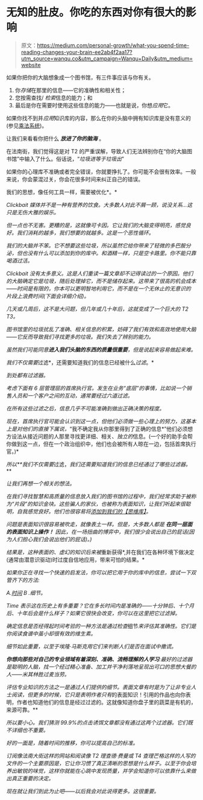 # 无知的肚皮。你吃的东西对你有很大的影响

> 原文：<https://medium.com/personal-growth/what-you-spend-time-reading-changes-your-brain-ee2ab4f2aa17?utm_source=wanqu.co&utm_campaign=Wanqu+Daily&utm_medium=website>

如果你把你的大脑想象成一个图书馆，有三件事应该与你有关。

1.  你*存储*在那里的信息——它的准确性和相关性；
2.  您按需查找/ *检索*信息的能力；和
3.  最后是你在需要时使用这些信息的能力——也就是说，你想*应用*它。

如果你找不到并*应用*知识库的内容，那么在你的头脑中拥有知识库是没有意义的(参见[乘法系统](https://www.farnamstreetblog.com/2016/08/mental-model-multiplicative-systems/))。

让我们来看看你把什么 ***放进了你的脑海*** 。

在法南街，我们觉得这是对 T2 的严重误解，导致人们无法辨别你在“你的大脑图书馆”中输入了什么。俗话说，“*垃圾进等于垃圾出*”

如果你的心理库不准确或者完全错误，你就要挣扎了。你可能不会很有效率。一般来说，你会蒙混过关，你会花很多时间来纠正自己的错误。

我们的思想，像任何工具一样，需要被优化*。*

*Clickbait 媒体并不是一种有营养的饮食。大多数人对此不屑一顾，说没关系…这只是无伤大雅的娱乐。*

*但一点也不无害。更糟的是，这就像可卡因。它让我们的大脑变得明亮，感觉良好。我们消耗的越多，我们想要的就越多。这是一个恶性循环。*

*我们的大脑并不笨。它不想要这些垃圾，所以虽然它给你带来了轻微的多巴胺分泌，但也没有什么可以添加到你的库中。和酒精一样，只是空卡路里。你不能只靠喝酒过活。*

*Clickbait 没有太多意义。这是人们重读一篇文章却不记得读过的一个原因。他们的大脑确定它是垃圾，随后处理掉它，而不是储存起来。这带来了很高的机会成本——时间是有限的，你本可以更明智地利用它，而不是在一个无休止的无意识的片段上浪费时间(下面会详细介绍)。*

*几天或几周后，这不是大问题，但几年或几十年后，这就变成了一个巨大的 T2 T3。*

*图书馆里的垃圾扰乱了准确、相关信息的积累，妨碍了我们有效和高效地使用大脑——它反而导致我们寻找更多的垃圾。我们失去了辨别的能力。*

*虽然我们可能同意**进入我们头脑的东西的质量很重要**，但是说起来容易做起来难。*

*我们不仅需要*过滤*，还需要知道我们的信息已经被什么*过滤*。*

*到处都有过滤器。*

*考虑下面有 6 层管理层的首席执行官。发生在业务“底层”的事情，比如说一个销售人员和一个客户之间的互动，通常要经过六道过滤。*

*在所有这些过滤之后，信息几乎不可能准确到做出正确决策的程度。*

*现在，首席执行官可能会认识到这一点，但他们必须做一些心理上的努力，这基本上是对他们的直接下属说，*“我不确定我从你那里得到了正确的信息*”他们必须想方设法从接近问题的人那里寻找更详细、相关、*独立的*信息。(一个好的助手会帮你做到这一点，但在一个政治组织中，他们也会被所有人晾在一边，包括首席执行官。)*

*所以**我们不仅需要*过滤，*我们还需要知道我们的信息已经通过了哪些过滤器。***

*让我们再想一个相关的想法。*

*在我们寻找智慧和高质量的信息放入我们的图书馆的过程中，我们经常求助于被称为“片段”的知识金块。这些骗人的家伙，也被称为表面知识，让我们听起来很聪明，自我感觉良好。他们也很容易将[添加到我们的【思维库】](https://www.farnamstreetblog.com/2013/04/how-to-think-like-sherlock-holmes/)。*

*问题是表面知识很容易被吹走，就像表土一样。但是，大多数人都是 ***在同一层面的表面知识上操作！*** 因此，在一场扭曲的博弈中，我们很少会说出自己的屁话(因为人们担心我们会说出他们的屁话)。)*

*结果是，这种表面的、虚幻的知识后来被*重新获得*,并在我们在各种环境下做决定(通常由潜意识驱动)时过度自信地应用，带来可怕的结果。*

*如果你正在寻找一个快速的启发法，你可以把它用于你的库中的信息，尝试一下双管齐下的方法:*

*A.[时间](https://www.farnamstreetblog.com/2016/02/three-buckets-lessons-of-history/)
B .细节。*

**Time* 表示这在历史上有多重要？它在多长时间内是准确的——十分钟后、十个月后、十年后会是什么样子？如果它很快会改变，你可以在这里把它过滤掉。*

*确定信息是否经得起时间考验的一种方法是通过检查*细节*来评估其准确性。它们是你阅读食谱中虽小却很有效的维生素。*

*细节如此重要，以至于埃隆·马斯克用它们来判断人们是否在面试中撒谎。*

***你想向那些对自己的专业领域有着深刻、准确、流畅理解的人学习**:最好的过滤器是聪明的人脑，找一个经过精心准备、加工并干净利落地呈现出可口的思想大餐的人——米其林胜过麦当劳。*

*评估专业知识的方法之一是通过人们提供的细节。表面文章有时是为了让非专业人士阅读，但更多的时候，它只是表明作者只有*的表面知识！引用的作品也向你表明，作者也知道他们的信息是经过过滤的。这就像知道你盘子里的蔬菜是有机的，来源可靠。**

*所以要小心。我们猜测 99.9%的点击诱饵文章都没有通过这两个过滤器。它们既不详细也不重要。*

*好的一面是，随着时间的推移，你可以提高自己的标准。*

*订阅像法南大街这样的网站和阅读像 T2 理查德·费曼或 T4 查理芒格这样的人写的文件的一个主要原因是，它让你习惯了真正清晰的思想是什么样子。以至于你会培养出敏锐的味觉，这样你就能在心跳中发现质量，并学会知道你可以依靠什么来做出真正重要的决定。*

*现在就让我们到此为止吧——以后我会对此说得更多。这很重要。*